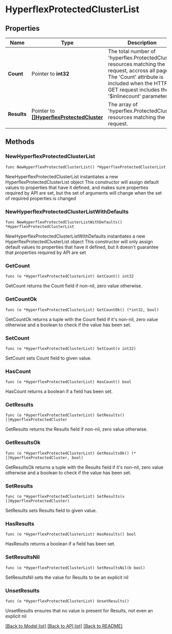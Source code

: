 # HyperflexProtectedClusterList

## Properties

Name | Type | Description | Notes
------------ | ------------- | ------------- | -------------
**Count** | Pointer to **int32** | The total number of &#39;hyperflex.ProtectedCluster&#39; resources matching the request, accross all pages. The &#39;Count&#39; attribute is included when the HTTP GET request includes the &#39;$inlinecount&#39; parameter. | [optional] 
**Results** | Pointer to [**[]HyperflexProtectedCluster**](HyperflexProtectedCluster.md) | The array of &#39;hyperflex.ProtectedCluster&#39; resources matching the request. | [optional] 

## Methods

### NewHyperflexProtectedClusterList

`func NewHyperflexProtectedClusterList() *HyperflexProtectedClusterList`

NewHyperflexProtectedClusterList instantiates a new HyperflexProtectedClusterList object
This constructor will assign default values to properties that have it defined,
and makes sure properties required by API are set, but the set of arguments
will change when the set of required properties is changed

### NewHyperflexProtectedClusterListWithDefaults

`func NewHyperflexProtectedClusterListWithDefaults() *HyperflexProtectedClusterList`

NewHyperflexProtectedClusterListWithDefaults instantiates a new HyperflexProtectedClusterList object
This constructor will only assign default values to properties that have it defined,
but it doesn't guarantee that properties required by API are set

### GetCount

`func (o *HyperflexProtectedClusterList) GetCount() int32`

GetCount returns the Count field if non-nil, zero value otherwise.

### GetCountOk

`func (o *HyperflexProtectedClusterList) GetCountOk() (*int32, bool)`

GetCountOk returns a tuple with the Count field if it's non-nil, zero value otherwise
and a boolean to check if the value has been set.

### SetCount

`func (o *HyperflexProtectedClusterList) SetCount(v int32)`

SetCount sets Count field to given value.

### HasCount

`func (o *HyperflexProtectedClusterList) HasCount() bool`

HasCount returns a boolean if a field has been set.

### GetResults

`func (o *HyperflexProtectedClusterList) GetResults() []HyperflexProtectedCluster`

GetResults returns the Results field if non-nil, zero value otherwise.

### GetResultsOk

`func (o *HyperflexProtectedClusterList) GetResultsOk() (*[]HyperflexProtectedCluster, bool)`

GetResultsOk returns a tuple with the Results field if it's non-nil, zero value otherwise
and a boolean to check if the value has been set.

### SetResults

`func (o *HyperflexProtectedClusterList) SetResults(v []HyperflexProtectedCluster)`

SetResults sets Results field to given value.

### HasResults

`func (o *HyperflexProtectedClusterList) HasResults() bool`

HasResults returns a boolean if a field has been set.

### SetResultsNil

`func (o *HyperflexProtectedClusterList) SetResultsNil(b bool)`

 SetResultsNil sets the value for Results to be an explicit nil

### UnsetResults
`func (o *HyperflexProtectedClusterList) UnsetResults()`

UnsetResults ensures that no value is present for Results, not even an explicit nil

[[Back to Model list]](../README.md#documentation-for-models) [[Back to API list]](../README.md#documentation-for-api-endpoints) [[Back to README]](../README.md)


